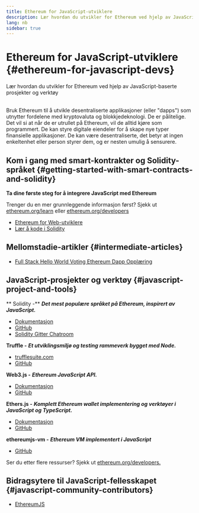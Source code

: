 ```yaml
---
title: Ethereum for JavaScript-utviklere
description: Lær hvordan du utvikler for Ethereum ved hjelp av JavaScript-baserte prosjekter og verktøy
lang: nb
sidebar: true
---
```


# Ethereum for JavaScript-utviklere {#ethereum-for-javascript-devs}

<div class="featured">Lær hvordan du utvikler for Ethereum ved hjelp av JavaScript-baserte prosjekter og verktøy</div><br/>

Bruk Ethereum til å utvikle desentraliserte applikasjoner (eller "dapps") som utnytter fordelene med kryptovaluta og blokkjedeknologi. De er pålitelige. Det vil si at når de er utrullet på Ethereum, vil de alltid kjøre som programmert. De kan styre digitale eiendeler for å skape nye typer finansielle applikasjoner. De kan være desentraliserte, det betyr at ingen enkeltenhet eller person styrer dem, og er nesten umulig å sensurere.

## Kom i gang med smart-kontrakter og Solidity-språket {#getting-started-with-smart-contracts-and-solidity}

**Ta dine første steg for å integrere JavaScript med Ethereum**

Trenger du en mer grunnleggende informasjon først? Sjekk ut [ethereum.org/learn](/learn/) eller [ethereum.org/developers](/developers/)

- [Ethereum for Web-utviklere](https://medium.com/@mvmurthy/ethereum-for-web-developers-890be23d1d0c)
- [Lær å kode i Solidity](https://cryptozombies.io/en/solidity)

## Mellomstadie-artikler {#intermediate-articles}

- [Full Stack Hello World Voting Ethereum Dapp Opplæring](https://medium.com/@mvmurthy/full-stack-hello-world-voting-ethereum-dapp-tutorial-part-1-40d2d0d807c2)

## JavaScript-prosjekter og verktøy {#javascript-project-and-tools}

** Solidity -** **_Det mest populære språket på Ethereum, inspirert av JavaScript._**

- [Dokumentasjon](https://solidity.readthedocs.io)
- [GitHub](https://github.com/ethereum/solidity/)
- [Solidity Gitter Chatroom](https://gitter.im/ethereum/solidity/)

**Truffle -** **_Et utviklingsmiljø og testing rammeverk bygget med Node._**

- [trufflesuite.com](https://www.trufflesuite.com/)
- [GitHub](https://github.com/trufflesuite/truffle)

**Web3.js -** **_Ethereum JavaScript API._**

- [Dokumentasjon](https://web3js.readthedocs.io/en/1.0/)
- [GitHub](https://github.com/ethereum/web3.js/)

**Ethers.js -** **_Komplett Ethereum wallet implementering og verktøyer i JavaScript og TypeScript._**

- [Dokumentasjon](https://docs.ethers.io/)
- [GitHub](https://github.com/ethers-io/ethers.js/)

**ethereumjs-vm -** **_Ethereum VM implementert i JavaScript_**

- [GitHub](https://github.com/ethereumjs/ethereumjs-vm)

Ser du etter flere ressurser? Sjekk ut [ethereum.org/developers.](/developers/)

## Bidragsytere til JavaScript-fellesskapet {#javascript-community-contributors}

- [EthereumJS](https://ethereumjs.github.io)

